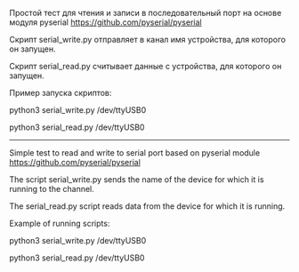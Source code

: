 Простой тест для чтения и записи в последовательный порт на основе модуля pyserial https://github.com/pyserial/pyserial

Скрипт serial_write.py отправляет в канал имя устройства, для которого он запущен.

Скрипт serial_read.py считывает данные с устройства, для которого он запущен.

Пример запуска скриптов:

python3 serial_write.py /dev/ttyUSB0

python3 serial_read.py /dev/ttyUSB0

---

Simple test to read and write to serial port based on pyserial module https://github.com/pyserial/pyserial

The script serial_write.py sends the name of the device for which it is running to the channel.

The serial_read.py script reads data from the device for which it is running.

Example of running scripts:

python3 serial_write.py /dev/ttyUSB0

python3 serial_read.py /dev/ttyUSB0
